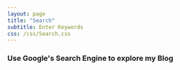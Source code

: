 ```yaml
---
layout: page
title: "Search"
subtitle: Enter Keywords
css: /css/Search.css
---
```


### Use Google's Search Engine to explore my Blog

<div id="google-custom-search">
<script>
  (function() {
    var cx = '003037785403425227493:tab9sattetg';
    var gcse = document.createElement('script');
    gcse.type = 'text/javascript';
    gcse.async = true;
    gcse.src = 'https://cse.google.com/cse.js?cx=' + cx;
    var s = document.getElementsByTagName('script')[0];
    s.parentNode.insertBefore(gcse, s);
  })();
</script>
<!--<gcse:searchbox></gcse:searchbox>
<gcse:searchresults></gcse:searchresults>
<!--<script async src="https://cse.google.com/cse.js?cx=003037785403425227493:tab9sattetg"></script>-->
<!--<div class="gcse-search"></div>
<gcse:searchbox></gcse:searchbox>
<gcse:searchresults></gcse:searchresults>-->
</div>
